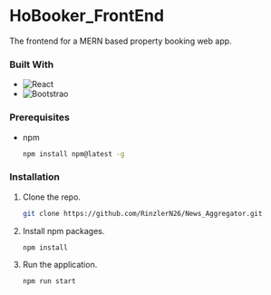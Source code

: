 # HoBooker_FrontEnd

The frontend for a MERN based property booking web app.

### Built With

* ![React](https://img.shields.io/badge/React-61DAFB?style=for-the-badge&logo=react&logoColor=000000)
* ![Bootstrao](https://img.shields.io/badge/Bootstrap-7952B3?style=for-the-badge&logo=bootstrap&logoColor=000000)

### Prerequisites

* npm
  
  ```sh
  npm install npm@latest -g
  ```

### Installation

1. Clone the repo.
   
   ```sh
   git clone https://github.com/RinzlerN26/News_Aggregator.git
   ```
   
2. Install npm packages.
   ```sh
   npm install
   ```
   
3. Run the application.
    ```sh
   npm run start
   ```  


























